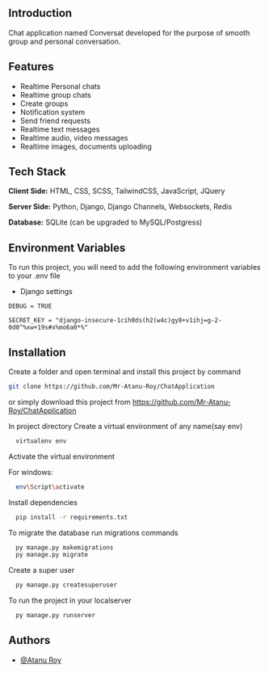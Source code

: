 ## Introduction
Chat application named Conversat developed for the purpose of smooth group and personal conversation.

## Features


- Realtime Personal chats
- Realtime group chats
- Create groups
- Notification system
- Send friend requests
- Realtime text messages
- Realtime audio, video messages
- Realtime images, documents uploading

## Tech Stack

**Client Side:** HTML, CSS, SCSS, TailwindCSS, JavaScript, JQuery

**Server Side:** Python, Django, Django Channels, Websockets, Redis

**Database:** SQLite (can be upgraded to MySQL/Postgress)


## Environment Variables

To run this project, you will need to add the following environment variables to your .env file

- Django settings

`DEBUG = TRUE`

`SECRET_KEY = "django-insecure-1cih0ds(h2(w4c)gy8+v1ihj=g-2-0d0^%xw+19s#x%mo6a0*%"`



## Installation

Create a folder and open terminal and install this project by
command 
```bash
git clone https://github.com/Mr-Atanu-Roy/ChatApplication

```
or simply download this project from https://github.com/Mr-Atanu-Roy/ChatApplication

In project directory Create a virtual environment of any name(say env)

```bash
  virtualenv env

```
Activate the virtual environment

For windows:
```bash
  env\Script\activate

```
Install dependencies
```bash
  pip install -r requirements.txt

```
To migrate the database run migrations commands
```bash
  py manage.py makemigrations
  py manage.py migrate

```

Create a super user
```bash
  py manage.py createsuperuser

```


To run the project in your localserver
```bash
  py manage.py runserver

```
## Authors

- [@Atanu Roy](https://github.com/Mr-Atanu-Roy)

